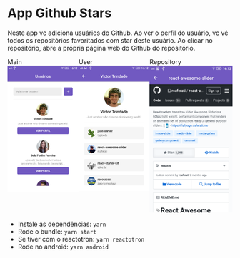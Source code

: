# App Github Stars

Neste app vc adiciona usuários do Github. Ao ver o perfil do usuário, vc vê
todos os repositórios favoritados com star deste usuário. Ao clicar no
repositório, abre a própria página web do Github do repositório.

<div style="display: flex !important">
  <span>
    Main
    <img src="demo_images/main.png" width="200"/>
  </span>
  <span>
    User
    <img src="demo_images/user.png" width="200"/>
  </span>
  <span>
    Repository
    <img src="demo_images/repository.png" width="200"/>
  </span>
</div>

- Instale as dependências: `yarn`
- Rode o bundle: `yarn start`
- Se tiver com o reactotron: `yarn reactotron`
- Rode no android: `yarn android`
